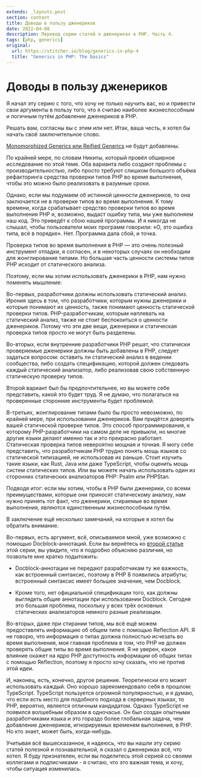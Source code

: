 ```yaml
---
extends: _layouts.post
section: content
title: Доводы в пользу дженериков
date: 2022-04-08
description: Перевод серии статей о дженериках в PHP. Часть 4.
tags: [php, generics]
original:
  url: https://stitcher.io/blog/generics-in-php-4
  title: "Generics in PHP: The basics"
---
```


# Доводы в пользу дженериков

Я начал эту серию с того, что хочу не только научить вас, но и привести свои аргументы в пользу того, что я считаю
наиболее жизнеспособным и логичным путём добавление дженериков в PHP.

Решать вам, согласны вы с этим или нет. Итак, ваша честь, я хотел бы начать своё заключительное слово.

[Monomorphized Generics или Reified Generics](/post/generics-why-we-cant-have-them/) не будут добавлены.

По крайней мере, по словам Никиты, который провёл обширное исследование по этой теме. Оба варианта либо создают проблемы
с производительностью, либо просто требуют слишком большого объёма рефакторинга средства проверки типов PHP во время
выполнения, чтобы это можно было реализовать в разумные сроки.

Однако, если мы подумаем об истинной ценности дженериков, то она заключается не в проверке типов во время выполнения. К
тому времени, когда срабатывает средство проверки типов во время выполнения PHP и, возможно, выдаст ошибку типа, мы уже
выполняем наш код. Это приведёт к сбою нашей программы. И я никогда не слышал, чтобы пользователи моих программ
говорили: «О, это ошибка типа, всё в порядке». Нет. Программа дала сбой, и точка.

Проверка типов во время выполнения в PHP — это очень полезный инструмент отладки, я согласен, и в некоторых случаях он
необходим для жонглирования типами. Но большая часть ценности системы типов PHP исходит от статического анализа.

Поэтому, если мы хотим использовать дженерики в PHP, нам нужно поменять мышление:

Во-первых, разработчики должны использовать статический анализ. Ирония здесь в том, что разработчики, которым нужны
дженерики и которые понимают их ценность, также понимают ценность статической проверки типов. PHP-разработчикам, которым
наплевать на статический анализ, также не стоит беспокоиться о ценности дженериков. Потому что эти две вещи, дженерики и
статическая проверка типов просто не могут быть разделены.

Во-вторых, если внутренние разработчики PHP решат, что статически проверяемые дженерики должны быть добавлены в PHP,
следует задаться вопросом: оставить ли статический анализ в ведении сообщества, либо создать спецификацию, которой
должен следовать каждый статический анализатор, либо реализовав свою собственную статическую проверку типов.

Второй вариант был бы предпочтительнее, но вы можете себе представить, какой это будет труд. Я не думаю, что полагаться
на проверенные сторонние инструменты будет проблемой.

В-третьих, жонглирование типами было бы просто невозможно, по крайней мере, при использовании дженериков. Вам придётся
доверять вашей статической проверке типов. Это способ программирования, к которому PHP-разработчики на самом деле не
привыкли, но многие другие языки делают именно так и это прекрасно работает. Статическая проверка типов невероятно
мощная и точная. Я могу себе представить, что разработчикам PHP трудно понять мощь языков со статической типизацией, не
использовав их раньше. Стоит изучить такие языки, как Rust, Java или даже TypeScript, чтобы оценить мощь систем
статических типов. Или вы можете начать использовать один из сторонних статических анализаторов PHP: Psalm или PHPStan.

Подводя итог: если мы хотим, чтобы в PHP были дженерики, со всеми преимуществами, которые они приносят статическому
анализу, нам нужно принять тот факт, что дженерики, стираемые во время выполнения, являются единственным жизнеспособным
путём.

В заключение ещё несколько замечаний, на которые я хотел бы обратить внимание.

Во-первых, есть аргумент, всё, описываемое мной, уже возможно с помощью Docblock-аннотаций. Если вы вернётесь
ко [второй статье](/post/generics-in-depth/) этой серии, вы увидите, что я подробно объясняю различия, но позвольте мне
кратко подытожить:

- Docblock-аннотации не передают разработчикам ту же важность, как встроенный синтаксис, поэтому в PHP 8 появились
  атрибуты; встроенный синтаксис имеет большее значение, чем Docblock.

- Кроме того, нет официальной спецификации того, как должны выглядеть общие аннотации при использовании Docblock.
  Сегодня это большая проблема, поскольку у всех трёх основных статических анализаторов немного разные реализации.

Во-вторых, даже при стирании типов, мы всё ещё можем предоставлять информацию об общем типе с помощью Reflection API. Я
не говорю, что информация о типах должна полностью исчезать во время выполнения, моя главная проблема в том, что PHP не
должен проверять общие типы во время выполнения. Я не уверен, какое влияние окажет на ядро PHP доступность информации об
общих типах с помощью Reflection, поэтому я просто хочу сказать, что не против этой идеи.

И, наконец, есть, конечно, другое решение. Теоретически его может использовать каждый. Оно хорошо зарекомендовало себя в
прошлом: TypeScript. TypeScript пользуется огромной популярностью, и я думаю, что если есть место для подобного подхода
в серверных языках, то PHP, вероятно, является отличным кандидатом. Однако TypeScript не появился волшебным образом в
одночасье. Он был создан опытными разработчиками языка и это гораздо более глобальная задача, чем добавление дженериков,
игнорируемых временем выполнения, в PHP. Но кто знает, может быть, когда-нибудь.

Учитывая всё вышесказанное, я надеюсь, что вы нашли эту серию статей полезной и познавательной, я сказал о дженериках
всё, что хотел. Я буду признателен, если вы поделитесь этой серией со своими коллегами и подписчиками - я считаю, что
это важная тема, и хочу, чтобы ситуация изменилась.
